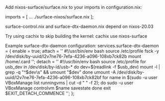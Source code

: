 
Add nixos-surface/surface.nix to your imports in configuration.nix:

imports =
  [
  ...
  ./surface-nixos/surface.nix
  ];
  
surface-control.nix and surface-dtx-daemon.nix depend on nixos-20.03

Try using cachix to skip building the kernel: cachix use nixos-surface

Example surface-dtx-daemon configuration:
  services.surface-dtx-daemon = {
    enable = true;
    attach = ''
      #!/usr/bin/env bash
      source /etc/profile
      fsck -y /dev/disk/by-uuid/l2v7ne76-7efa-4236-a096-108xb7ck82b
      mount /home/.card
    '';
    detach = ''
      #!/usr/bin/env bash
      source /etc/profile
      for usb_dev in /dev/disk/by-id/usb-*
       do
          dev=$(readlink -f $usb_dev)
          mount -l | grep -q "^$dev\s" && umount "$dev"
       done
      umount -A /dev/disk/by-uuid/l2v7ne76-7efa-4236-a096-108xb7ck82bf
      for name in $(sudo -u user VBoxManage list runningvms | cut -d " " -f 2);
        do
          sudo -u user VBoxManage controlvm $name savestate
        done
      exit $EXIT_DETACH_COMMENCE
    '';
  };
